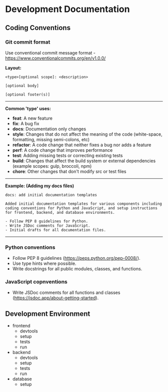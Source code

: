 # Development Documentation

## Coding Conventions

### Git commit format
Use conventional commit message format - https://www.conventionalcommits.org/en/v1.0.0/

**Layout:**
```
<type>[optional scope]: <description>

[optional body]

[optional footer(s)]
```
***

**Common 'type' uses:**
- **feat**: A new feature
- **fix**: A bug fix
- **docs**: Documentation only changes
- **style**: Changes that do not affect the meaning of the code (white-space, formatting, missing semi-colons, etc)
- **refactor**: A code change that neither fixes a bug nor adds a feature
- **perf**: A code change that improves performance
- **test**: Adding missing tests or correcting existing tests
- **build**: Changes that affect the build system or external dependencies (example scopes: gulp, broccoli, npm)
- **chore**: Other changes that don't modify src or test files
***

**Example: (Adding my docs files)**
```
docs: add initial documentation templates

Added initial documentation templates for various components including coding conventions for Python and JavaScript, and setup instructions for frontend, backend, and database environments.

- Follow PEP 8 guidelines for Python.
- Write JSDoc comments for JavaScript.
- Initial drafts for all documentation files.
```
***

### Python conventions
- Follow PEP 8 guidelines (https://peps.python.org/pep-0008/).
- Use type hints where possible.
- Write docstrings for all public modules, classes, and functions.

### JavaScript copnventions
- Write JSDoc comments for all functions and classes (https://jsdoc.app/about-getting-started).

## Development Environment

* frontend
    * devtools
    * setup
    * tests
    * run
* backend
    * devtools
    * setup
    * tests
    * run
* database
    * setup
